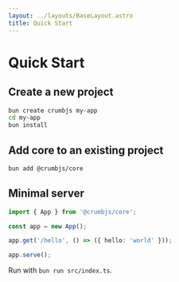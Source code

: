 ```yaml
---
layout: ../layouts/BaseLayout.astro
title: Quick Start
---
```


# Quick Start

## Create a new project

```bash
bun create crumbjs my-app
cd my-app
bun install
```

## Add core to an existing project

```bash
bun add @crumbjs/core
```

## Minimal server

```ts
import { App } from '@crumbjs/core';

const app = new App();

app.get('/hello', () => ({ hello: 'world' }));

app.serve();
```

Run with `bun run src/index.ts`.
